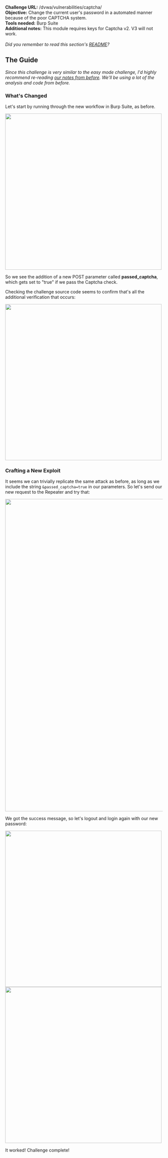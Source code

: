 <b>Challenge URL:</b> /dvwa/vulnerabilities/captcha/
<br>
<b>Objective:</b> Change the current user's password in a automated manner because of the poor CAPTCHA system.
<br>
<b>Tools needed:</b> Burp Suite
<br>
<b>Additional notes:</b> This module requires keys for Captcha v2. V3 will not work.
<br><br>
<i>Did you remember to read this section's <a href="https://github.com/keewenaw/dvwa-guide-2019/blob/master/medium/README.md" target="_blank">README</a>?</i>

<h2><b>The Guide</b></h2>

<i>Since this challenge is very similar to the easy mode challenge, I'd highly recommend re-reading <a href="https://github.com/keewenaw/dvwa-guide-2019/blob/master/low/Challenge%2006:%20Insecure%20CAPTCHA.md" target="_blank">our notes from before</a>. We'll be using a lot of the analysis and code from before.</i>

<h3><b>What's Changed</b></h3>

Let's start by running through the new workflow in Burp Suite, as before.

<img src="https://github.com/keewenaw/dvwa-guide-2019/blob/master/medium/screenshots/cburptest.png" width="500">

So we see the addition of a new POST parameter called <b>passed_captcha</b>, which gets set to "true" if we pass the Captcha check.

Checking the challenge source code seems to confirm that's all the additional verification that occurs:

<img src="https://github.com/keewenaw/dvwa-guide-2019/blob/master/medium/screenshots/csource.png" width="500">

<h3><b>Crafting a New Exploit</b></h3>

It seems we can trivially replicate the same attack as before, as long as we include the string <code>&passed_captcha=true</code> in our parameters. So let's send our new request to the Repeater and try that:

<img src="https://github.com/keewenaw/dvwa-guide-2019/blob/master/medium/screenshots/cburpredo.png" width="1000">

We got the success message, so let's logout and login again with our new password:

<img src="https://github.com/keewenaw/dvwa-guide-2019/blob/master/medium/screenshots/clogout.png" width="500">

<img src="https://github.com/keewenaw/dvwa-guide-2019/blob/master/medium/screenshots/clogin.png" width="500">

It worked! Challenge complete!
